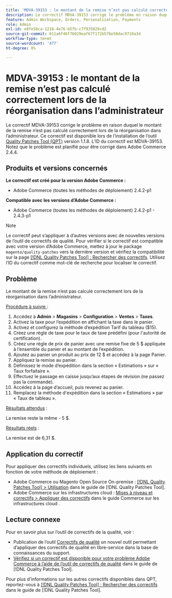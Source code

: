 ```yaml
---
title: 'MDVA-39153 : le montant de la remise n’est pas calculé correctement lors de la réorganisation dans l’administrateur'
description: Le correctif MDVA-39153 corrige le problème en raison duquel le montant de la remise n’est pas calculé correctement lors de la réorganisation dans l’administrateur. Ce correctif est disponible lorsque l’outil [Outil de correctifs de la qualité (QPT)](https://experienceleague.adobe.com/en/docs/commerce-operations/tools/quality-patches-tool/quality-patches-tool-to-self-serve-quality-patches) 1.1.8 est installé. L’ID du correctif est MDVA-39153. Notez que le problème est planifié pour être corrigé dans Adobe Commerce 2.4.4.
feature: Admin Workspace, Orders, Personalization, Payments
role: Admin
exl-id: e8fe58ca-1218-4e76-b5fb-c7f935029cd2
source-git-commit: 011a6f46f76029eaf67f172b576e58dac9710a3d
workflow-type: tm+mt
source-wordcount: '477'
ht-degree: 0%

---
```


# MDVA-39153 : le montant de la remise n’est pas calculé correctement lors de la réorganisation dans l’administrateur

Le correctif MDVA-39153 corrige le problème en raison duquel le montant de la remise n’est pas calculé correctement lors de la réorganisation dans l’administrateur. Ce correctif est disponible lors de l’installation de l’outil [Quality Patches Tool (QPT)](https://experienceleague.adobe.com/en/docs/commerce-operations/tools/quality-patches-tool/quality-patches-tool-to-self-serve-quality-patches) version 1.1.8. L’ID du correctif est MDVA-39153. Notez que le problème est planifié pour être corrigé dans Adobe Commerce 2.4.4.

## Produits et versions concernés

**Le correctif est créé pour la version Adobe Commerce :**

* Adobe Commerce (toutes les méthodes de déploiement) 2.4.2-p1

**Compatible avec les versions d’Adobe Commerce :**

* Adobe Commerce (toutes les méthodes de déploiement) 2.4.2-p1 - 2.4.3-p1

>[!NOTE]
>
>Le correctif peut s’appliquer à d’autres versions avec de nouvelles versions de l’outil de correctifs de qualité. Pour vérifier si le correctif est compatible avec votre version d’Adobe Commerce, mettez à jour le package `magento/quality-patches` vers la dernière version et vérifiez la compatibilité sur la page [[!DNL Quality Patches Tool] : Rechercher des correctifs](https://experienceleague.adobe.com/en/docs/commerce-operations/tools/quality-patches-tool/quality-patches-tool-to-self-serve-quality-patches). Utilisez l’ID du correctif comme mot-clé de recherche pour localiser le correctif.

## Problème

Le montant de la remise n’est pas calculé correctement lors de la réorganisation dans l’administrateur.

<u>Procédure à suivre </u> :

1. Accédez à **Admin** > **Magasins** > **Configuration** > **Ventes** > **Taxes**.
1. Activez la taxe pour l’expédition en affichant la taxe dans le panier.
1. Activez et configurez la méthode d’expédition Tarif du tableau ($15).
1. Créez une règle de taxe pour le taux de taxe prédéfini (pour l&#39;autorité de certification).
1. Créez une règle de prix de panier avec une remise fixe de 5 $ appliquée à l’ensemble du panier et au montant de l’expédition.
1. Ajoutez au panier un produit au prix de 12 $ et accédez à la page Panier.
1. Appliquez la remise au panier.
1. Définissez le mode d’expédition dans la section « Estimations » sur « Taux forfaitaire ».
1. Effectuez le passage en caisse jusqu’aux étapes de révision (ne passez pas la commande).
1. Accédez à la page d’accueil, puis revenez au panier.
1. Remplacez la méthode d&#39;expédition dans la section « Estimations » par « Taux de tableau ».

<u>Résultats attendus</u> :

La remise reste la même - 5 $.

<u>Résultats réels</u> :

La remise est de 6,31 $.

## Application du correctif

Pour appliquer des correctifs individuels, utilisez les liens suivants en fonction de votre méthode de déploiement :

* Adobe Commerce ou Magento Open Source On-premise : [[!DNL Quality Patches Tool] > Utilisation](/help/tools/quality-patches-tool/usage.md) dans le guide de [!DNL Quality Patches Tool].
* Adobe Commerce sur les infrastructures cloud : [Mises à niveau et correctifs > Appliquer des correctifs](https://experienceleague.adobe.com/docs/commerce-cloud-service/user-guide/develop/upgrade/apply-patches.html) dans le guide Commerce sur les infrastructures cloud .

## Lecture connexe

Pour en savoir plus sur l’outil de correctifs de la qualité, voir :

* Publication de l’outil [Correctifs de qualité](https://experienceleague.adobe.com/en/docs/commerce-operations/tools/quality-patches-tool/quality-patches-tool-to-self-serve-quality-patches) un nouvel outil permettant d’appliquer des correctifs de qualité en libre-service dans la base de connaissances du support.
* [Vérifiez si un correctif est disponible pour votre problème Adobe Commerce à l’aide de l’outil de correctifs de qualité](/help/tools/quality-patches-tool/patches-available-in-qpt/check-patch-for-magento-issue-with-magento-quality-patches.md) dans le guide de [!DNL Quality Patches Tool].

Pour plus d’informations sur les autres correctifs disponibles dans QPT, reportez-vous à [[!DNL Quality Patches Tool] : Rechercher des correctifs](https://experienceleague.adobe.com/tools/commerce-quality-patches/index.html) dans le guide de [!DNL Quality Patches Tool].
